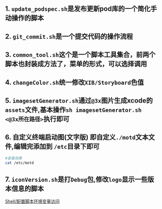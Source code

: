 ## 1. `update_podspec.sh`是发布更新pod库的一个简化手动操作的脚本
## 2. `git_commit.sh`是一个提交代码的操作流程
## 3. `common_tool.sh`这个是一个脚本工具集合，前两个脚本也封装成方法了，菜单的形式，可以选择调用
## 4. `changeColor.sh`统一修改`XIB/Storyboard`色值
## 5. `imagesetGenerator.sh`通过`@3x`图片生成xcode的`assets`文件,基本操作`sh imagesetGenerator.sh  <@3x所在路径>`执行即可
## 6. 自定义终端启动图(文字版) 即自定义`./motd`文本文件,编辑完添加到 `/etc`目录下即可
```bash
#查看效果
cat /etc/motd
```
## 7. `iconVersion.sh`是打`Debug`包,修改`logo`显示一些版本信息的脚本



[Shell/配置脚本环境变量访问](https://github.com/WangGuibin/WGBToolsConfigRepository/tree/master/Shell/%E9%85%8D%E7%BD%AE%E8%84%9A%E6%9C%AC%E7%8E%AF%E5%A2%83%E5%8F%98%E9%87%8F%E8%AE%BF%E9%97%AE)